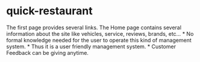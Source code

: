 # quick-restaurant
The first page provides several links. The Home page contains several information about the site like vehicles, service, reviews, brands, etc… * No formal knowledge needed for the user to operate this kind of management system. * Thus it is a user friendly management system. * Customer Feedback can be giving anytime.

